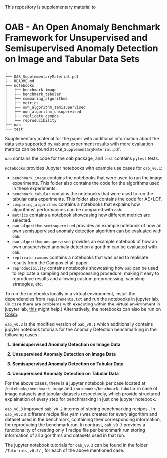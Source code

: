 This repository is supplementary material to
# OAB - An Open Anomaly Benchmark Framework for Unsupervised and Semisupervised Anomaly Detection on Image and Tabular Data Sets


```
.
├── OAB_SupplementaryMaterial.pdf
├── README.md
├── notebooks
│   ├── benchmark_image
│   ├── benchmark_tabular
│   ├── comparing_algorithms
│   ├── metrics
│   ├── own_algorithm_semisupervised
│   ├── own_algorithm_unsupervised
│   ├── replicate_campos
│   └── reproducibility
├── oab
└── test
```

Supplementary material for the paper with additional information about the data sets supported by `oab` and experiment results with more evaluation metrics can be found at `OAB_SupplementaryMaterial.pdf`.

`oab` contains the code for the oab package, and `test` contains `pytest` tests.

`notebooks` provides Jupyter notebooks with example use cases for `oab_v0.1`:
- `benchmark_image` contains the notebooks that were used to run the image experiments. This folder also contains the code for the algorithms used in these experiments.
- `benchmark_tabular` contains the notebooks that were used to run the tabular data experiments. This folder also contains the code for AE+LOF.
- `comparing_algorithms` contains a notebooks that explains how algorithms' performances can be compared with `oab`.
- `metrics` contains a notebook showcasing how different metrics are selected.
- `own_algorithm_semisupervised` provides an example notebook of how an own semisupervised anomaly detection algorithm can be evaluated with `oab`.
- `own_algorithm_unsupervised` provides an example notebook of how an own unsupervised anomaly detection algorithm can be evaluated with `oab`.
- `replicate_campos` contains a notebooks that was used to replicate results from the Campos et al. paper.
- `reproducibility` contains notebooks showcasing how `oab` can be used to replicate a sampling and preprocessing procedure, making it easy to reproduce results and allowing custom preprocessing, sampling strategies, etc.

To run the notebooks locally in a virtual environment, install the dependencies from `requirements.txt` and run the notebooks in jupyter lab. (In case there are problems with executing within the virtual environment in jupyter lab, [this](https://janakiev.com/blog/jupyter-virtual-envs/) might help.)
Alternatively, the notebooks can also be run on [Colab](https://drive.google.com/drive/folders/1ZKEHmldEsLhK6fhhhNgr_YthLUX_xusC?usp=sharing).

`oab_v0.2` is the modified version of `oab_v0.1` which additionally contains jupyter notebook tutorials for the Anomaly Detection benchmarking in the following cases :
<b>
   1.  Semisupervised Anomaly Detection on Image Data

   2.  Unsupervised Anomaly Detection on Image Data

   3.  Semisupervised Anomaly Detection on Tabular Data

   4.  Unsupervised Anomaly Detection on Tabular Data
</b>
  
For the above cases, there is a  jupyter notebook per case located  at `/notebooks/benchmark_image` and `/notebooks/benchmark_tabular` in case of image datasets and tabular datasets respectively, which  provide structured explaination of every step for benchmarking in just one jupyter notebook.


`oab_v0.3` improved `oab_v0.2` interms of storing benchmarking recipes . In `oab_v0.2` a different recipe file(.yaml) was created for every algorithm and dataset used in the benchmark, containing their corresponding information,  for reproducing the benchmark run. In contrast, `oab_v0.3` provides a functionality of creating only 1 recipe file per benchmark run storing information of all algorithms and datasets used in that run.

The jupyter notebook tutorials for `oab_v0.3` can be found in the folder `/Tutorials_v0.3/` , for each of the above mentioned case.
